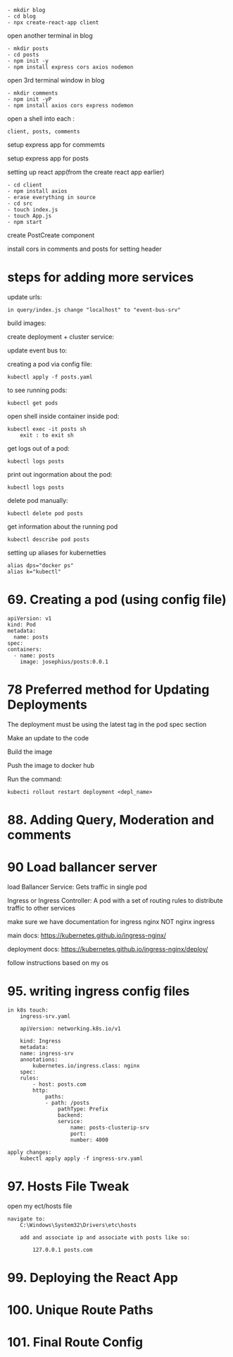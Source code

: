     - mkdir blog
    - cd blog
    - npx create-react-app client

open another terminal in blog

    - mkdir posts
    - cd posts
    - npm init -y
    - npm install express cors axios nodemon

open 3rd terminal window in blog

    - mkdir comments 
    - npm init -yP
    - npm install axios cors express nodemon

open a shell into each :

    client, posts, comments

setup express app for commemts

setup express app for posts

setting up react app(from the create react app earlier)

    - cd client
    - npm install axios
    - erase everything in source
    - cd src
    - touch index.js
    - touch App.js
    - npm start
    
create PostCreate component

install cors in comments and posts for setting header

# steps for adding more services

    
update urls:

    in query/index.js change "localhost" to "event-bus-srv"


build images:


create deployment + cluster service: 


update event bus to: 

creating a pod via config file:

    kubectl apply -f posts.yaml

to see running pods:

    kubectl get pods

open shell inside container inside pod:

    kubectl exec -it posts sh
        exit : to exit sh

get logs out of a pod:
    
    kubectl logs posts

print out ingormation about the pod:

    kubectl logs posts

delete pod manually:
    
    kubectl delete pod posts

get information about the running pod

    kubectl describe pod posts

setting up aliases for kubernetties

    alias dps="docker ps"
    alias k="kubectl"

# 69. Creating a pod (using config file)

    apiVersion: v1
    kind: Pod
    metadata:
      name: posts
    spec:
    containers:
      - name: posts
        image: josephius/posts:0.0.1

# 78 Preferred method for Updating Deployments

The deployment must be using the latest tag in the pod spec section

Make an update to the code

Build the image

Push the image to docker hub

Run the command:

    kubecti rollout restart deployment <depl_name>

# 88. Adding Query, Moderation and comments

# 90 Load ballancer server

load Ballancer Service:
    Gets traffic in single pod

Ingress or Ingress Controller:
    A pod with a set of routing rules to distribute traffic to other services

make sure we have documentation for ingress nginx NOT nginx ingress

main docs: 
    https://kubernetes.github.io/ingress-nginx/

deployment docs:
    https://kubernetes.github.io/ingress-nginx/deploy/

follow instructions based on my os

# 95. writing ingress config files

    in k8s touch:
        ingress-srv.yaml

        apiVersion: networking.k8s.io/v1

        kind: Ingress
        metadata:
        name: ingress-srv
        annotations:
            kubernetes.io/ingress.class: nginx
        spec:
        rules:
            - host: posts.com
            http:
                paths:
                - path: /posts
                    pathType: Prefix
                    backend:
                    service:
                        name: posts-clusterip-srv
                        port:
                        number: 4000

    apply changes:
        kubectl apply apply -f ingress-srv.yaml

# 97. Hosts File Tweak

open my ect/hosts file

    navigate to:
        C:\Windows\System32\Drivers\etc\hosts

        add and associate ip and associate with posts like so:

            127.0.0.1 posts.com

# 99. Deploying the React App

# 100. Unique Route Paths

# 101. Final Route Config
